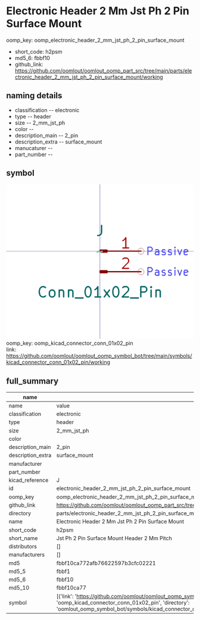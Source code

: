 # Electronic Header 2 Mm Jst Ph 2 Pin Surface Mount
oomp_key: oomp_electronic_header_2_mm_jst_ph_2_pin_surface_mount 

  
* short_code: h2psm
* md5_6: fbbf10  
* github_link: https://github.com/oomlout/oomlout_oomp_part_src/tree/main/parts/electronic_header_2_mm_jst_ph_2_pin_surface_mount/working  
## naming details
* classification -- electronic
* type -- header
* size -- 2_mm_jst_ph
* color -- 
* description_main -- 2_pin
* description_extra -- surface_mount
* manucaturer -- 
* part_number -- 



## symbol

![](symbol/0/working/working_600.png)  
oomp_key: oomp_kicad_connector_conn_01x02_pin  
link: https://github.com/oomlout/oomlout_oomp_symbol_bot/tree/main/symbols/kicad_connector_conn_01x02_pin/working  


## full_summary
| name | value | 
| --- | --- | 
| name | value | 
| classification | electronic | 
| type | header | 
| size | 2_mm_jst_ph | 
| color |  | 
| description_main | 2_pin | 
| description_extra | surface_mount | 
| manufacturer |  | 
| part_number |  | 
| kicad_reference | J | 
| id | electronic_header_2_mm_jst_ph_2_pin_surface_mount | 
| oomp_key | oomp_electronic_header_2_mm_jst_ph_2_pin_surface_mount | 
| github_link | https://github.com/oomlout/oomlout_oomp_part_src/tree/main/parts/electronic_header_2_mm_jst_ph_2_pin_surface_mount/working | 
| directory | parts/electronic_header_2_mm_jst_ph_2_pin_surface_mount | 
| name | Electronic Header 2 Mm Jst Ph 2 Pin Surface Mount | 
| short_code | h2psm | 
| short_name | Jst Ph 2 Pin Surface Mount Header 2 Mm Pitch | 
| distributors | [] | 
| manufacturers | [] | 
| md5 | fbbf10ca772afb76622597b3cfc02221 | 
| md5_5 | fbbf1 | 
| md5_6 | fbbf10 | 
| md5_10 | fbbf10ca77 | 
| symbol | [{'link': 'https://github.com/oomlout/oomlout_oomp_symbol_bot/tree/main/symbols/kicad_connector_conn_01x02_pin', 'oomp_key': 'oomp_kicad_connector_conn_01x02_pin', 'directory': 'oomlout_oomp_symbol_bot/symbols/kicad_connector_conn_01x02_pin//working/working.kicad_sym'}] | 
